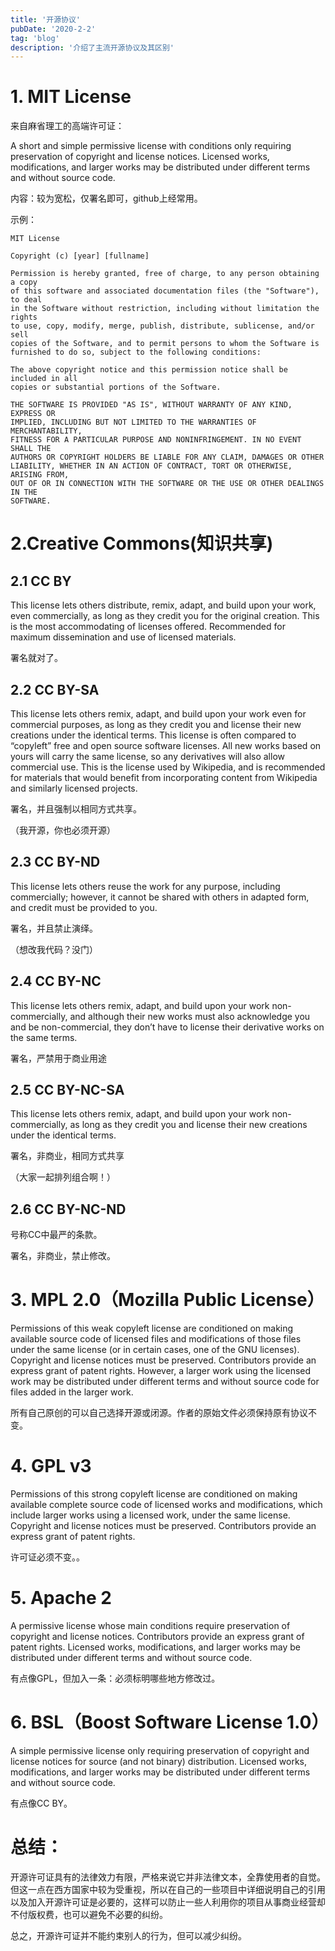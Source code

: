 ```yaml
---
title: '开源协议'
pubDate: '2020-2-2'
tag: 'blog'
description: '介绍了主流开源协议及其区别'
---
```


# 1. MIT License

来自麻省理工的高端许可证：

A short and simple permissive license with conditions only requiring preservation of copyright and license notices. Licensed works, modifications, and larger works may be distributed under different terms and without source code.

内容：较为宽松，仅署名即可，github上经常用。

示例：

``` 
MIT License

Copyright (c) [year] [fullname]

Permission is hereby granted, free of charge, to any person obtaining a copy
of this software and associated documentation files (the "Software"), to deal
in the Software without restriction, including without limitation the rights
to use, copy, modify, merge, publish, distribute, sublicense, and/or sell
copies of the Software, and to permit persons to whom the Software is
furnished to do so, subject to the following conditions:

The above copyright notice and this permission notice shall be included in all
copies or substantial portions of the Software.

THE SOFTWARE IS PROVIDED "AS IS", WITHOUT WARRANTY OF ANY KIND, EXPRESS OR
IMPLIED, INCLUDING BUT NOT LIMITED TO THE WARRANTIES OF MERCHANTABILITY,
FITNESS FOR A PARTICULAR PURPOSE AND NONINFRINGEMENT. IN NO EVENT SHALL THE
AUTHORS OR COPYRIGHT HOLDERS BE LIABLE FOR ANY CLAIM, DAMAGES OR OTHER
LIABILITY, WHETHER IN AN ACTION OF CONTRACT, TORT OR OTHERWISE, ARISING FROM,
OUT OF OR IN CONNECTION WITH THE SOFTWARE OR THE USE OR OTHER DEALINGS IN THE
SOFTWARE.
```



# 2.Creative Commons(知识共享)

## 2.1 CC BY

This license lets others distribute, remix, adapt, and build upon your work, even commercially, as long as they credit you for the original creation. This is the most accommodating of licenses offered. Recommended for maximum dissemination and use of licensed materials.

署名就对了。

## 2.2 CC BY-SA

This license lets others remix, adapt, and build upon your work even for commercial purposes, as long as they credit you and license their new creations under the identical terms. This license is often compared to “copyleft” free and open source software licenses. All new works based on yours will carry the same license, so any derivatives will also allow commercial use. This is the license used by Wikipedia, and is recommended for materials that would benefit from incorporating content from Wikipedia and similarly licensed projects.

署名，并且强制以相同方式共享。

（我开源，你也必须开源）

## 2.3 CC BY-ND

This license lets others reuse the work for any purpose, including commercially; however, it cannot be shared with others in adapted form, and credit must be provided to you.

署名，并且禁止演绎。

（想改我代码？没门）

## 2.4 CC BY-NC

This license lets others remix, adapt, and build upon your work non-commercially, and although their new works must also acknowledge you and be non-commercial, they don’t have to license their derivative works on the same terms.

署名，严禁用于商业用途

## 2.5 CC BY-NC-SA

This license lets others remix, adapt, and build upon your work non-commercially, as long as they credit you and license their new creations under the identical terms.

署名，非商业，相同方式共享

（大家一起排列组合啊！）

## 2.6 CC BY-NC-ND

号称CC中最严的条款。

署名，非商业，禁止修改。

# 3. MPL 2.0（Mozilla Public License）

Permissions of this weak copyleft license are conditioned on making available source code of licensed files and modifications of those files under the same license (or in certain cases, one of the GNU licenses). Copyright and license notices must be preserved. Contributors provide an express grant of patent rights. However, a larger work using the licensed work may be distributed under different terms and without source code for files added in the larger work.

所有自己原创的可以自己选择开源或闭源。作者的原始文件必须保持原有协议不变。

# 4. GPL v3

Permissions of this strong copyleft license are conditioned on making available complete source code of licensed works and modifications, which include larger works using a licensed work, under the same license. Copyright and license notices must be preserved. Contributors provide an express grant of patent rights.

许可证必须不变。。

# 5. Apache 2

A permissive license whose main conditions require preservation of copyright and license notices. Contributors provide an express grant of patent rights. Licensed works, modifications, and larger works may be distributed under different terms and without source code.

有点像GPL，但加入一条：必须标明哪些地方修改过。

# 6. BSL（Boost Software License 1.0）

A simple permissive license only requiring preservation of copyright and license notices for source (and not binary) distribution. Licensed works, modifications, and larger works may be distributed under different terms and without source code.

有点像CC BY。

# 总结：

开源许可证具有的法律效力有限，严格来说它并非法律文本，全靠使用者的自觉。但这一点在西方国家中较为受重视，所以在自己的一些项目中详细说明自己的引用以及加入开源许可证是必要的，这样可以防止一些人利用你的项目从事商业经营却不付版权费，也可以避免不必要的纠纷。

总之，开源许可证并不能约束别人的行为，但可以减少纠纷。